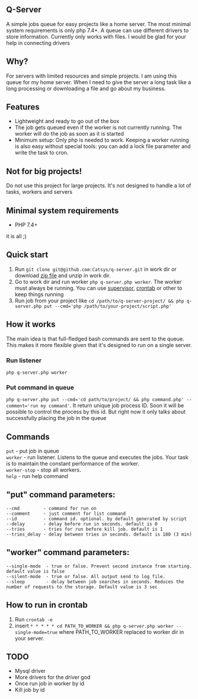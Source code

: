 ## Q-Server  
A simple jobs queue for easy projects like a home server. The most minimal system requirements is only php 7.4+. A queue can use different drivers to store information. Currently only works with files. I would be glad for your help in connecting drivers

## Why?
For servers with limited resources and simple projects. I am using this queue for my home server. When I need to give the server a long task like a long processing or downloading a file and go about my business.

## Features
* Lightweight and ready to go out of the box
* The job gets queued even if the worker is not currently running. The worker will do the job as soon as it is started
* Minimum setup: Only php is needed to work. Keeping a worker running is also easy without special tools: you can add a lock file parameter and write the task to cron.

## Not for big projects!
Do not use this project for large projects. It's not designed to handle a lot of tasks, workers and servers

## Minimal system requirements  
* PHP 7.4+  

it is all ;)

## Quick start
1. Run `git clone git@github.com:Catsys/q-server.git` in work dir or download [zip file](https://github.com/Catsys/q-server/archive/refs/heads/master.zip) and unzip in work dir.
2. Go to work dir and run worker `php q-server.php worker`. The worker must always be running. You can use [supervisor](http://supervisord.org/), [crontab](https://en.wikipedia.org/wiki/Cron) or other to keep things running
3. Run job from your project like `cd /path/to/q-server-project/ && php q-server.php put --cmd='php /path/to/your-project/script.php'`

## How it works
The main idea is that full-fledged bash commands are sent to the queue. This makes it more flexible given that it's designed to run on a single server.

### Run listener
`php q-server.php worker`

### Put command in queue
`php q-server.php put --cmd='cd path/to/project/ && php command.php' --comment='run my command'`. It return unique job process ID. Soon it will be possible to control the process by this id. But right now it only talks about successfully placing the job in the queue


## Commands
`put` - put job in queue  
`worker` - run listener. Listens to the queue and executes the jobs. Your task is to maintain the constant performance of the worker.  
`worker-stop` - stop all workers.   
`help` - run help command  

## "put" command parameters:
    --cmd         - command for run on
    --comment     - just comment for list command
    --id          - command id. optional. by default generated by script
    --delay       - delay before run in seconds. default is 0
    --tries       - tries for run before kill job. default is 1
    --tries_delay - delay between tries in seconds. default is 180 (3 min)
 
## "worker" command parameters:
    --single-mode  - true or false. Prevent second instance from starting. default value is false
    --silent-mode  - true or false. All output send to log file.
    --sleep        - delay between job searches in seconds. Reduces the number of requests to the storage. Default value is 3 sec

    
## How to run in crontab
1. Run `crontab -e`
2. insert `* * * * * cd PATH_TO_WORKER && php q-server.php worker --single-mode=true` where PATH_TO_WORKER replaced to worker dir in your server.

## TODO
* Mysql driver
* More drivers for the driver god
* Once run job in worker by id
* Kill job by id

